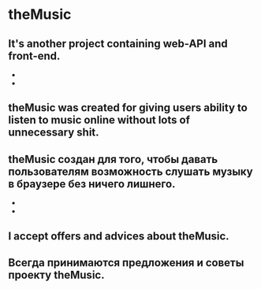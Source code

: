 # theMusic
It's another project containing web-API and front-end.
-
-
-
theMusic was created for giving users ability to listen to music online without lots of unnecessary shit.<br/>
-
theMusic создан для того, чтобы давать пользователям возможность слушать музыку в браузере без ничего лишнего.
-
-
-
I accept offers and advices about theMusic.<br/>
-
Всегда принимаются предложения и советы проекту theMusic.
-

